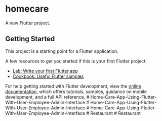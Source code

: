 # homecare

A new Flutter project.

## Getting Started

This project is a starting point for a Flutter application.

A few resources to get you started if this is your first Flutter project:

- [Lab: Write your first Flutter app](https://docs.flutter.dev/get-started/codelab)
- [Cookbook: Useful Flutter samples](https://docs.flutter.dev/cookbook)

For help getting started with Flutter development, view the
[online documentation](https://docs.flutter.dev/), which offers tutorials,
samples, guidance on mobile development, and a full API reference.
#   H o m e - C a r e - A p p - U s i n g - F l u t t e r - W i t h - U s e r - E m p l o y e e - A d m i n - I n t e r f a c e  
 #   H o m e - C a r e - A p p - U s i n g - F l u t t e r - W i t h - U s e r - E m p l o y e e - A d m i n - I n t e r f a c e  
 #   H o m e - C a r e - A p p - U s i n g - F l u t t e r - W i t h - U s e r - E m p l o y e e - A d m i n - I n t e r f a c e  
 #   R e s t a u r a n t  
 #   R e s t a u r a n t  
 